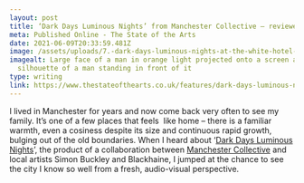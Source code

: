 ```yaml
---
layout: post
title: ‘Dark Days Luminous Nights’ from Manchester Collective – reviewed
meta: Published Online - The State of the Arts
date: 2021-06-09T20:33:59.481Z
image: /assets/uploads/7.-dark-days-luminous-nights-at-the-white-hotel-salford.-photo-by-drew-forsyth-©-manchester-collective-1536x1025.jpg.webp
imagealt: Large face of a man in orange light projected onto a screen and a
  silhouette of a man standing in front of it
type: writing
link: https://www.thestateofthearts.co.uk/features/dark-days-luminous-nights-from-manchester-collective-reviewed/
---
```

I lived in Manchester for years and now come back very often to see my family. It’s one of a few places that feels  like home – there is a familiar warmth, even a cosiness despite its size and continuous rapid growth, bulging out of the old boundaries. When I heard about ‘[Dark Days Luminous Nights](https://manchestercollective.co.uk/luminous)’, the product of a collaboration between [Manchester Collective](https://manchestercollective.co.uk/) and local artists Simon Buckley and Blackhaine, I jumped at the chance to see the city I know so well from a fresh, audio-visual perspective.